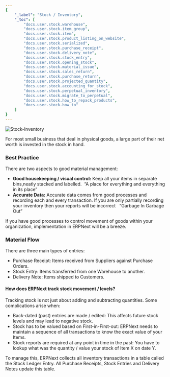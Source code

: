 ```yaml
---
{
	"_label": "Stock / Inventory",
	"_toc": [
		"docs.user.stock.warehouse",
		"docs.user.stock.item_group",
		"docs.user.stock.item",
		"docs.user.stock.product_listing_on_website",
		"docs.user.stock.serialized",
		"docs.user.stock.purchase_receipt",
		"docs.user.stock.delivery_note",
		"docs.user.stock.stock_entry",
		"docs.user.stock.opening_stock",
		"docs.user.stock.material_issue",
		"docs.user.stock.sales_return",
		"docs.user.stock.purchase_return",
		"docs.user.stock.projected_quantity",
		"docs.user.stock.accounting_for_stock",
		"docs.user.stock.perpetual_inventory",
		"docs.user.stock.migrate_to_perpetual",
		"docs.user.stock.how_to_repack_products",
		"docs.user.stock.how_to"
	]
}
---
```




![Stock-Inventory](img/stock-inventory.png)





For most small business that deal in physical goods, a large part of their net worth is invested in the stock in hand. 

### Best Practice

There are two aspects to good material management:

- **Good housekeeping / visual control:** Keep all your items in separate bins,neatly stacked and labelled.  “A place for everything and everything in its place” 
- **Accurate Data:** Accurate data comes from good processes and recording each and every transaction. If you are only partially recording your inventory then your reports will be incorrect   “Garbage In Garbage Out”

If you have good processes to control movement of goods within your organization, implementation in ERPNext will be a breeze.

### Material Flow

There are three main types of entries:

- Purchase Receipt: Items received from Suppliers against Purchase Orders. 
- Stock Entry: Items transferred from one Warehouse to another. 
- Delivery Note: Items shipped to Customers.

#### How does ERPNext track stock movement / levels?

Tracking stock is not just about adding and subtracting quantities. Some complications arise when:

- Back-dated (past) entries are made / edited: This affects future stock levels and may lead to negative stock.
- Stock has to be valued based on First-in-First-out: ERPNext needs to maintain a sequence of all transactions to know the exact value of your Items.
- Stock reports are required at any point in time in the past: You have to lookup what was the quantity / value your stock of Item X on date Y. 

To manage this, ERPNext collects all inventory transactions in a table called the Stock Ledger Entry. All Purchase Receipts, Stock Entries and Delivery Notes update this table.